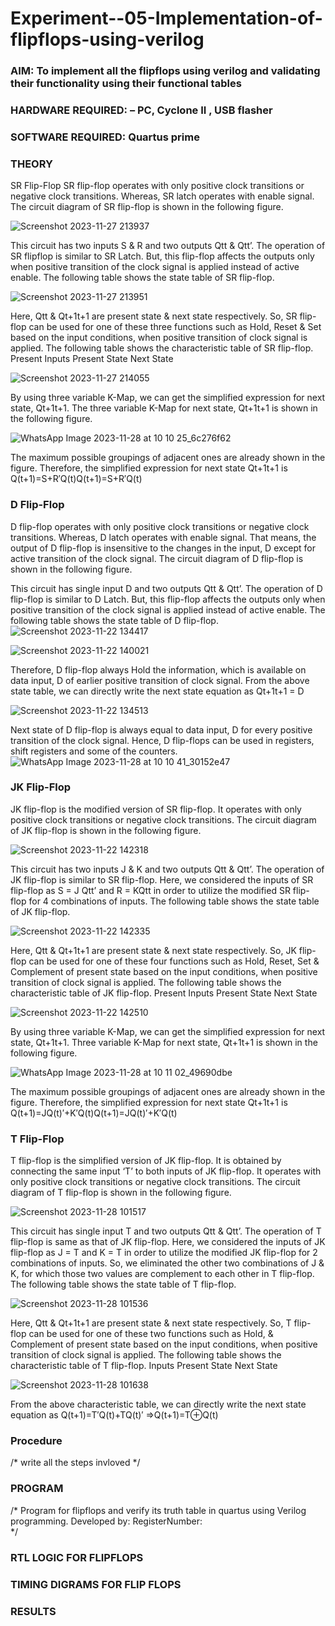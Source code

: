 # Experiment--05-Implementation-of-flipflops-using-verilog
### AIM: To implement all the flipflops using verilog and validating their functionality using their functional tables
### HARDWARE REQUIRED:  – PC, Cyclone II , USB flasher
### SOFTWARE REQUIRED:   Quartus prime
### THEORY 
SR Flip-Flop
SR flip-flop operates with only positive clock transitions or negative clock transitions. Whereas, SR latch operates with enable signal. The circuit diagram of SR flip-flop is shown in the following figure.

![Screenshot 2023-11-27 213937](https://github.com/MangariDeeraj/Experiment--05-Implementation-of-flipflops-using-verilog/assets/149365485/bf06c40c-c0d6-441c-8e66-079381197439)

 
This circuit has two inputs S & R and two outputs Qtt & Qtt’. The operation of SR flipflop is similar to SR Latch. But, this flip-flop affects the outputs only when positive transition of the clock signal is applied instead of active enable.
The following table shows the state table of SR flip-flop.

![Screenshot 2023-11-27 213951](https://github.com/MangariDeeraj/Experiment--05-Implementation-of-flipflops-using-verilog/assets/149365485/58fb1874-c701-4338-aa7d-19a6e8ba2e7a)



Here, Qtt & Qt+1t+1 are present state & next state respectively. So, SR flip-flop can be used for one of these three functions such as Hold, Reset & Set based on the input conditions, when positive transition of clock signal is applied. The following table shows the characteristic table of SR flip-flop.
Present Inputs	Present State	Next State

![Screenshot 2023-11-27 214055](https://github.com/MangariDeeraj/Experiment--05-Implementation-of-flipflops-using-verilog/assets/149365485/d85c167a-8c52-43eb-b110-015cf03983c3)


By using three variable K-Map, we can get the simplified expression for next state, Qt+1t+1. The three variable K-Map for next state, Qt+1t+1 is shown in the following figure.


 ![WhatsApp Image 2023-11-28 at 10 10 25_6c276f62](https://github.com/MangariDeeraj/Experiment--05-Implementation-of-flipflops-using-verilog/assets/149365485/5b027433-9546-4f3a-b7fb-7ab580ecb33e)

The maximum possible groupings of adjacent ones are already shown in the figure. Therefore, the simplified expression for next state Qt+1t+1 is
Q(t+1)=S+R′Q(t)Q(t+1)=S+R′Q(t)


### D Flip-Flop
D flip-flop operates with only positive clock transitions or negative clock transitions. Whereas, D latch operates with enable signal. That means, the output of D flip-flop is insensitive to the changes in the input, D except for active transition of the clock signal. The circuit diagram of D flip-flop is shown in the following figure.
 
This circuit has single input D and two outputs Qtt & Qtt’. The operation of D flip-flop is similar to D Latch. But, this flip-flop affects the outputs only when positive transition of the clock signal is applied instead of active enable.
The following table shows the state table of D flip-flop.
![Screenshot 2023-11-22 134417](https://github.com/MangariDeeraj/Experiment--05-Implementation-of-flipflops-using-verilog/assets/149365485/1b70b77f-36ba-4f2b-9e3c-3cca776de89d)


![Screenshot 2023-11-22 140021](https://github.com/MangariDeeraj/Experiment--05-Implementation-of-flipflops-using-verilog/assets/149365485/e18413e3-6484-4f32-8116-fdaae92af334)


Therefore, D flip-flop always Hold the information, which is available on data input, D of earlier positive transition of clock signal. From the above state table, we can directly write the next state equation as
Qt+1t+1 = D


![Screenshot 2023-11-22 134513](https://github.com/MangariDeeraj/Experiment--05-Implementation-of-flipflops-using-verilog/assets/149365485/ddc8e6f5-07dc-4f52-910c-5a0290b0c4e8)


Next state of D flip-flop is always equal to data input, D for every positive transition of the clock signal. Hence, D flip-flops can be used in registers, shift registers and some of the counters.
![WhatsApp Image 2023-11-28 at 10 10 41_30152e47](https://github.com/MangariDeeraj/Experiment--05-Implementation-of-flipflops-using-verilog/assets/149365485/2898619c-e6ee-42d3-b33f-0071b92d2945)


### JK Flip-Flop
JK flip-flop is the modified version of SR flip-flop. It operates with only positive clock transitions or negative clock transitions. The circuit diagram of JK flip-flop is shown in the following figure.

 ![Screenshot 2023-11-22 142318](https://github.com/MangariDeeraj/Experiment--05-Implementation-of-flipflops-using-verilog/assets/149365485/c5e6d130-6b83-49c0-9871-9a0aed4cf8c1)

This circuit has two inputs J & K and two outputs Qtt & Qtt’. The operation of JK flip-flop is similar to SR flip-flop. Here, we considered the inputs of SR flip-flop as S = J Qtt’ and R = KQtt in order to utilize the modified SR flip-flop for 4 combinations of inputs.
The following table shows the state table of JK flip-flop.

![Screenshot 2023-11-22 142335](https://github.com/MangariDeeraj/Experiment--05-Implementation-of-flipflops-using-verilog/assets/149365485/a0083a58-06a1-4d7f-8966-49f9dd36a963)

Here, Qtt & Qt+1t+1 are present state & next state respectively. So, JK flip-flop can be used for one of these four functions such as Hold, Reset, Set & Complement of present state based on the input conditions, when positive transition of clock signal is applied. The following table shows the characteristic table of JK flip-flop.
Present Inputs	Present State	Next State

![Screenshot 2023-11-22 142510](https://github.com/MangariDeeraj/Experiment--05-Implementation-of-flipflops-using-verilog/assets/149365485/dc2ba6db-4c94-4ca1-a24f-ccc9f60752d9)


By using three variable K-Map, we can get the simplified expression for next state, Qt+1t+1. Three variable K-Map for next state, Qt+1t+1 is shown in the following figure.
 
 ![WhatsApp Image 2023-11-28 at 10 11 02_49690dbe](https://github.com/MangariDeeraj/Experiment--05-Implementation-of-flipflops-using-verilog/assets/149365485/9fd190d1-4bcb-484e-acd8-53bd340d0a73)


The maximum possible groupings of adjacent ones are already shown in the figure. Therefore, the simplified expression for next state Qt+1t+1 is
Q(t+1)=JQ(t)′+K′Q(t)Q(t+1)=JQ(t)′+K′Q(t)



### T Flip-Flop
T flip-flop is the simplified version of JK flip-flop. It is obtained by connecting the same input ‘T’ to both inputs of JK flip-flop. It operates with only positive clock transitions or negative clock transitions. The circuit diagram of T flip-flop is shown in the following figure.


![Screenshot 2023-11-28 101517](https://github.com/MangariDeeraj/Experiment--05-Implementation-of-flipflops-using-verilog/assets/149365485/ab501ff6-0298-4b91-8d21-a8593a60b260)


This circuit has single input T and two outputs Qtt & Qtt’. The operation of T flip-flop is same as that of JK flip-flop. Here, we considered the inputs of JK flip-flop as J = T and K = T in order to utilize the modified JK flip-flop for 2 combinations of inputs. So, we eliminated the other two combinations of J & K, for which those two values are complement to each other in T flip-flop.
The following table shows the state table of T flip-flop.

![Screenshot 2023-11-28 101536](https://github.com/MangariDeeraj/Experiment--05-Implementation-of-flipflops-using-verilog/assets/149365485/c8e15f5b-61a2-4dc3-bfa7-cae45c2b2ffa)


Here, Qtt & Qt+1t+1 are present state & next state respectively. So, T flip-flop can be used for one of these two functions such as Hold, & Complement of present state based on the input conditions, when positive transition of clock signal is applied. The following table shows the characteristic table of T flip-flop.
Inputs	Present State	Next State


![Screenshot 2023-11-28 101638](https://github.com/MangariDeeraj/Experiment--05-Implementation-of-flipflops-using-verilog/assets/149365485/ad762a8f-e6f2-4412-979b-c19b8aba811c)

From the above characteristic table, we can directly write the next state equation as
Q(t+1)=T′Q(t)+TQ(t)′
⇒Q(t+1)=T⊕Q(t)

### Procedure
/* write all the steps invloved */



### PROGRAM 
/*
Program for flipflops  and verify its truth table in quartus using Verilog programming.
Developed by: 
RegisterNumber:  
*/






### RTL LOGIC FOR FLIPFLOPS 









### TIMING DIGRAMS FOR FLIP FLOPS 








### RESULTS 
